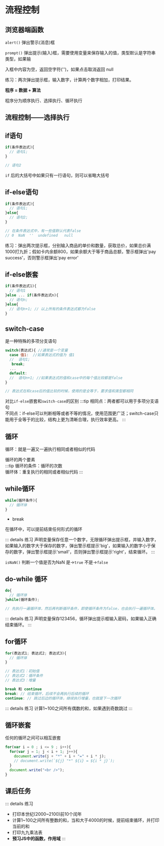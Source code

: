 # 流程控制

## 浏览器端函数

`alert()`  弹出警示(消息)框

`prompt()`  弹出提示(输入)框，需要使用变量来保存输入的值，类型默认是字符串类型，如果输

入框中内容为空，返回空字符('')，如果点击取消返回 null

练习：两次弹出提示框，输入数字，计算两个数字相加，打印结果。

**程序 = 数据 + 算法**

程序分为顺序执行、选择执行、循环执行

## 流程控制——选择执行

## if语句

```js
if(条件表达式){
  // 语句1;
}

// 语句2
```

`if` 后的大括号中如果只有一行语句，则可以省略大括号

## if-else语句

```js
if(条件表达式){
  // 语句1;
}else{
  // 语句2;
}

// 在条件表达式中，有一些值默认代表false
// 0  NaN  ''  undefined   null
```
练习：弹出两次提示框，分别输入商品的单价和数量，获取总价，如果总价满1000打九折；假如卡内余额800，如果余额大于等于商品总额，警示框弹出'pay success'，否则警示框弹出'pay error'

## if-else嵌套

```js
if(条件表达式1){
  // 语句1
}else ... if(条件表达式n){
  // 语句n;
}else{
  // 语句n+1; // 以上所有的条件表达式都为false
}
```

## switch-case

是一种特殊的多项分支语句

```js
switch(表达式){ //通常是一个变量
  case 值1:  //如果表达式的值为 值1
  //  语句1;
   break;
  ...
  default:
  //  语句n+1; //如果表达式的值和case中的每个值比较都是false
}

// 表达式在和case后的值比较的时候，使用的是全等于，要求值和类型都相同
```

对比`if-else`嵌套和`switch-case`的区别
:::tip
相同点：两者都可以用于多项分支语句    
不同点：if-else可以判断相等或者不等的情况，使用范围更广泛；switch-case只能用于全等于的比较，结构上更为清晰合理，执行效率更高。
:::

## 循环

循环：就是一遍又一遍执行相同或者相似的代码

循环的两个要素    
:::tip
循环的条件：循环的次数    
循环体：重复执行的相同或者相似代码
:::

## while循环

```js
while(循环条件){
  // 循环体
}
```

- break  

在循环中，可以提前结束任何形式的循环

::: details 练习
声明变量保存任意一个数字，无限循环弹出提示框，并输入数字，如果输入的数字大于保存的数字，弹出警示框提示'big'，如果输入的数字小于保存的数字，弹出警示框提示'small'，否则弹出警示框提示'right'，结束循环。
:::

`isNaN()`  判断一个值是否为NaN   是->`true` 不是->`false`

## do-while 循环

```js
do{
  // 循环体
}while(循环条件);

// 先执行一遍循环体，然后再判断循环条件，即使循环条件为false，也会执行一遍循环体。
```

::: details 练习
声明变量保存123456，循环弹出提示框输入密码，如果输入正确结束循环。
:::

## for循环

```js
for(表达式1; 表达式2; 表达式3){
  // 循环体
}

// 表达式1：初始值
// 表达式2：循环条件
// 表达式3：增量

break 和 continue
break: // 结束循环，后续不会再执行后续的循环
continue: // 跳过后边的循环体，继续执行增量，也就是下一次循环

```

::: details 练习
计算1~100之间所有偶数的和，如果遇到奇数跳过
:::

## 循环嵌套

任何的循环之间可以相互嵌套

```js
for(var i = 0 ; i <= 9 ; i++){
  for(var j = 1; j < i + 1; j++){
    document.write(j + "*" + i + "=" + i * j);
    // document.write(`${j} "*" ${i} = ${i * j}`);
  }
  document.write("<br />");
}
```

## 课后任务

::: details 练习
- 打印本世纪(2000~2100)前10个闰年
- 计算1~100之间所有整数的和，当和大于4000的时候，提前结束循环，并打印当前的和
- 打印九九乘法表
- **预习JS中的函数，作用域**
:::
